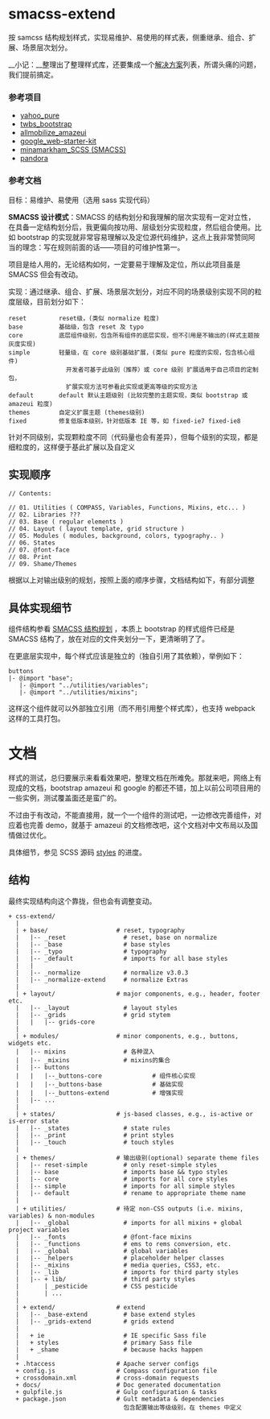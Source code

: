 # smacss-extend

按 samcss 结构规划样式，实现易维护、易使用的样式表，侧重继承、组合、扩展、场景层次划分。

__小记：__整理出了整理样式库，还要集成一个[解决方案](http://docs.yanzhanjun.cn/cnBootstrap/cnDocs/solution.php)列表，所谓头痛的问题，我们提前搞定。

### 参考项目

- [yahoo_pure](https://github.com/yahoo/pure/)
- [twbs_bootstrap](https://github.com/twbs/bootstrap)
- [allmobilize_amazeui](https://github.com/allmobilize/amazeui)
- [google_web-starter-kit](https://github.com/google/web-starter-kit)
- [minamarkham_SCSS (SMACSS)](https://github.com/minamarkham/sassy-starter)
- [pandora](https://github.com/pandoraui/pandora)


### 参考文档

目标：易维护、易使用（选用 sass 实现代码）

**SMACSS 设计模式**：SMACSS 的结构划分和我理解的层次实现有一定对立性，在具备一定结构划分后，我更偏向按功用、层级划分实现粒度，然后组合使用。比如 bootstrap 的实现就非常容易理解以及定位源代码维护，这点上我非常赞同阿当的理念：写在规则前面的话——项目的可维护性第一。

项目是给人用的，无论结构如何，一定要易于理解及定位，所以此项目虽是 SMACSS 但会有改动。

实现：通过继承、组合、扩展、场景层次划分，对应不同的场景级别实现不同的粒度层级，目前划分如下：

```
reset         reset级，(类似 normalize 粒度)
base          基础级，包含 reset 及 typo
core          底层组件级别，包含所有组件的底层实现，但不引用是不输出的(样式主题按灰度实现)
simple        轻量级，在 core 级别基础扩展，(类似 pure 粒度的实现，包含核心组件)
                开发者可基于此级别（推荐）或 core 级别 扩展适用于自己项目的定制包，
                扩展实现方法可参看此实现或更高等级的实现方法
default       default 默认主题级别 (比较完整的主题实现，类似 bootstrap 或 amazeui 粒度)
themes        自定义扩展主题 (themes级别)
fixed         修复低版本级别，针对低版本 IE 等，如 fixed-ie7 fixed-ie8
```

针对不同级别，实现颗粒度不同（代码量也会有差异），但每个级别的实现，都是细粒度的，这样便于基此扩展以及自定义

## 实现顺序

```
// Contents:

// 01. Utilities ( COMPASS, Variables, Functions, Mixins, etc... )
// 02. Libraries ???
// 03. Base ( regular elements )
// 04. Layout ( layout template, grid structure )
// 05. Modules ( modules, background, colors, typography.. )
// 06. States
// 07. @font-face
// 08. Print
// 09. Shame/Themes
```

根据以上对输出级别的规划，按照上面的顺序步骤，文档结构如下，有部分调整

## 具体实现细节

组件结构参看 [SMACSS 结构规划](./src/styles/README.md) ，本质上 bootstrap 的样式组件已经是 SMACSS 结构了，放在对应的文件夹划分一下，更清晰明了了。

在更底层实现中，每个样式应该是独立的（独自引用了其依赖），举例如下：

```
buttons
|- @import "base";
   |- @import "../utilities/variables";
   |- @import "../utilities/mixins";
```

这样这个组件就可以外部独立引用（而不用引用整个样式库），也支持 webpack 这样的工具打包。


# 文档

样式的测试，总归要展示来看看效果吧，整理文档在所难免。那就来吧，网络上有现成的文档，bootstrap amazeui 和 google 的都还不错，加上以前公司项目用的一些实例，测试覆盖面还是蛮广的。

不过由于有改动，不能直接用，就一个一个组件的测试吧，一边修改完善组件，对应着也完善 demo，就基于 amazeui 的文档修改吧，这个文档对中文布局以及国情做过优化。

具体细节，参见 SCSS 源码 [styles](./src/styles) 的进度。


## 结构

最终实现结构向这个靠拢，但也会有调整变动。

```
+ css-extend/
  |
  | + base/                   # reset, typography
  |   |-- _reset                # reset, base on normalize
  |   |-- _base                 # base styles
  |   |-- _typo                 # typography
  |   |-- _default              # imports for all base styles
  |   |
  |   |-- _normalize            # normalize v3.0.3
  |   |-- _normalize-extend     # normalize Extras
  |
  | + layout/                 # major components, e.g., header, footer etc.
  |   |-- _layout               # layout styles
  |   |-- _grids                # grid stytem
  |   |   |-- grids-core     
  |
  | + modules/                # minor components, e.g., buttons, widgets etc.
  |   |-- mixins                # 各种混入
  |   |-- _mixins               # mixins的集合
  |   |-- buttons
  |   |   |--_buttons-core              # 组件核心实现
  |   |   |--_buttons-base              # 基础实现
  |   |   |--_buttons-extend            # 增强实现
  |   |-- ...
  |
  | + states/                 # js-based classes, e.g., is-active or is-error state
  |   |-- _states               # state rules
  |   |-- _print                # print styles
  |   |-- _touch                # touch styles
  |
  | + themes/                 # 输出级别(optional) separate theme files
  |   |-- reset-simple          # only reset-simple styles
  |   |-- base                  # imports base && typo styles
  |   |-- core                  # imports for all core styles
  |   |-- simple                # imports for all simple styles
  |   |-- default               # rename to appropriate theme name
  |
  | + utilities/              # 待定 non-CSS outputs (i.e. mixins, variables) & non-modules
  |   |-- _global               # imports for all mixins + global project variables
  |   |-- _fonts                # @font-face mixins
  |   |-- _functions            # ems to rems conversion, etc.
  |   |-- _global               # global variables
  |   |-- _helpers              # placeholder helper classes
  |   |-- _mixins               # media queries, CSS3, etc.
  |   |-- _lib                  # imports for third party styles
  |   |-- + lib/                # third party styles
  |       | _pesticide          # CSS pesticide
  |       | ...
  |
  | + extend/                 # extend
  |   |-- _base-extend          # base extend styles
  |   |-- _grids-extend         # grids extend
  |
  |   + ie                      # IE specific Sass file
  |   + styles                  # primary Sass file
  |   + _shame                  # because hacks happen
  |
  + .htaccess                 # Apache server configs
  + config.js                 # Compass configuration file
  + crossdomain.xml           # cross-domain requests
  + docs/                     # Doc generated documentation
  + gulpfile.js               # Gulp configuration & tasks
  + package.json              # Gult metadata & dependencies
                                包含配置输出等级级别，在 themes 中定义
```
